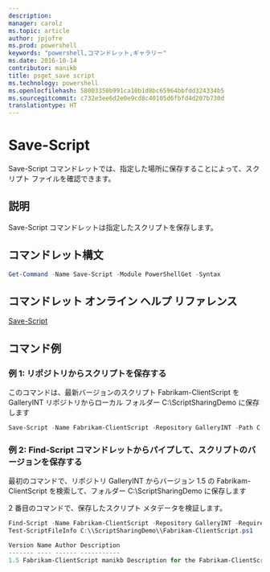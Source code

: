 ```yaml
---
description: 
manager: carolz
ms.topic: article
author: jpjofre
ms.prod: powershell
keywords: "powershell,コマンドレット,ギャラリー"
ms.date: 2016-10-14
contributor: manikb
title: psget_save script
ms.technology: powershell
ms.openlocfilehash: 58003350b991ca10b1d8bc65964bbfdd324334b5
ms.sourcegitcommit: c732e3ee6d2e0e9cd8c40105d6fbfd4d207b730d
translationtype: HT
---
```

# <a name="save-script"></a>Save-Script

Save-Script コマンドレットでは、指定した場所に保存することによって、スクリプト ファイルを確認できます。

## <a name="description"></a>説明

Save-Script コマンドレットは指定したスクリプトを保存します。

## <a name="cmdlet-syntax"></a>コマンドレット構文

```powershell
Get-Command -Name Save-Script -Module PowerShellGet -Syntax
```
## <a name="cmdlet-online-help-reference"></a>コマンドレット オンライン ヘルプ リファレンス

[Save-Script](http://go.microsoft.com/fwlink/?LinkId=619786)

## <a name="example-commands"></a>コマンド例

### <a name="example-1-save-a-script-from-a-repository"></a>例 1: リポジトリからスクリプトを保存する
このコマンドは、最新バージョンのスクリプト Fabrikam-ClientScript を GalleryINT リポジトリからローカル フォルダー C:\ScriptSharingDemo に保存します

```powershell
Save-Script -Name Fabrikam-ClientScript -Repository GalleryINT -Path C:\ScriptSharingDemo
```

### <a name="example-2-save-a-version-of-a-script-by-piping-from-the-find-script-cmdlet"></a>例 2: Find-Script コマンドレットからパイプして、スクリプトのバージョンを保存する

最初のコマンドで、リポジトリ GalleryINT からバージョン 1.5 の Fabrikam-ClientScript を検索して、フォルダー C:\ScriptSharingDemo に保存します

2 番目のコマンドで、保存したスクリプト メタデータを検証します。

```powershell
Find-Script -Name Fabrikam-ClientScript -Repository GalleryINT -RequiredVersion 1.5 | Save-Script -Path C:\\ScriptSharingDemo
Test-ScriptFileInfo C:\\ScriptSharingDemo\\Fabrikam-ClientScript.ps1

Version Name Author Description
------- ---- ------ -----------
1.5 Fabrikam-ClientScript manikb Description for the Fabrikam-ClientScript script
```

